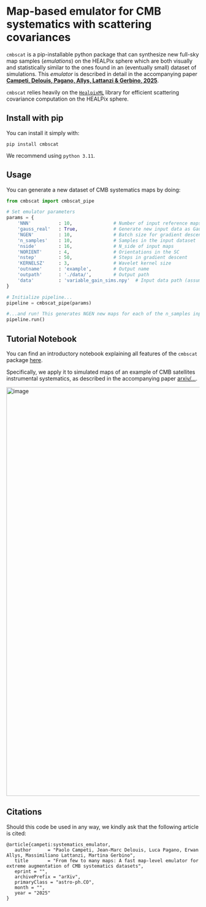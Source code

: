 # Map-based emulator for CMB systematics with scattering covariances


`cmbscat` is a pip-installable python package that can synthesize new full-sky map samples (*emulations*) on the HEALPix sphere which are both visually and statistically similar to the ones found in an (eventually small) dataset of simulations. This *emulator* is described in detail in the accompanying paper [**Campeti, Delouis, Pagano, Allys, Lattanzi & Gerbino, 2025**](arxiv.org).  

`cmbscat` relies heavily on the [`HealpixML`](https://github.com/jmdelouis/HealpixML) library for efficient scattering covariance computation on the HEALPix sphere. 

## Install with pip
You can install it simply with:
```
pip install cmbscat
```
We recommend using `python 3.11`.

## Usage

You can generate a new dataset of CMB systematics maps by doing:

```python
from cmbscat import cmbscat_pipe

# Set emulator parameters
params = {
    'NNN'          : 10,               # Number of input reference maps
    'gauss_real'   : True,             # Generate new input data as Gaussian realizations from pixel covariance of original data
    'NGEN'         : 10,               # Batch size for gradient descent
    'n_samples'    : 10,               # Samples in the input dataset
    'nside'        : 16,               # N_side of input maps
    'NORIENT'      : 4,                # Orientations in the SC
    'nstep'        : 50,               # Steps in gradient descent
    'KERNELSZ'     : 3,                # Wavelet kernel size
    'outname'      : 'example',        # Output name
    'outpath'      : './data/',        # Output path
    'data'         : 'variable_gain_sims.npy'  # Input data path (assuming you run from inside the /CMBSCAT/notebook/ folder)
}

# Initialize pipeline...
pipeline = cmbscat_pipe(params)

#...and run! This generates NGEN new maps for each of the n_samples input maps
pipeline.run()
```

## Tutorial Notebook
You can find an introductory notebook explaining all features of the `cmbscat` package [here](https://github.com/pcampeti/CMBSCAT/blob/main/notebook/CMBSCAT_demo.ipynb). 

Specifically, we apply it to simulated maps of an example of CMB satellites instrumental systematics, as described in the accompanying paper [arxiv/...](arxiv.org).

<img width="1066" alt="image" src="https://github.com/user-attachments/assets/aa976368-5d3c-4879-a461-3d0cd120ba4a" />

## Citations
Should this code be used in any way, we kindly ask that the following article is cited:

```
@article{campeti:systematics_emulator, 
   author      = "Paolo Campeti, Jean-Marc Delouis, Luca Pagano, Erwan Allys, Massimiliano Lattanzi, Martina Gerbino",
   title       = "From few to many maps: A fast map-level emulator for extreme augmentation of CMB systematics datasets",
   eprint = "",
   archivePrefix = "arXiv",
   primaryClass = "astro-ph.CO",
   month = "",
   year = "2025"
}
```
